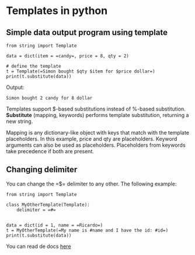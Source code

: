 # Templates in python




## Simple data output program using template


```
from string import Template

data = dict(item = =candy=, price = 8, qty = 2)

# define the template
t = Template(=Simon bought $qty $item for $price dollar=)   
print(t.substitute(data))

```

Output:

```
Simon bought 2 candy for 8 dollar

```

Templates support $-based substitutions instead of %-based substitution. **Substitute** (mapping, keywords) performs template substitution, returning a new string.

Mapping is any dictionary-like object with keys that match with the template placeholders. In this example, price and qty are placeholders. Keyword arguments can also be used as placeholders. Placeholders from keywords take precedence if both are present.



## Changing delimiter


You can change the =$= delimiter to any other. The following example:

```
from string import Template

class MyOtherTemplate(Template):
    delimiter = =#=


data = dict(id = 1, name = =Ricardo=)
t = MyOtherTemplate(=My name is #name and I have the id: #id=)
print(t.substitute(data))

```

You can read de docs [here](https://docs.python.org/3/library/string.html?highlight=template#string.Template.template)


